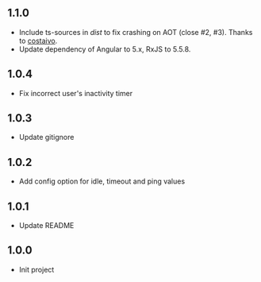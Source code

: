 ## 1.1.0
- Include ts-sources in _dist_ to fix crashing on AOT (close #2, #3). 
Thanks to [costaivo](https://github.com/costaivo).
- Update dependency of Angular to 5.x, RxJS to 5.5.8.

## 1.0.4
- Fix incorrect user's inactivity timer

## 1.0.3
- Update gitignore

## 1.0.2
- Add config option for idle, timeout and ping values

## 1.0.1
- Update README

## 1.0.0
- Init project
